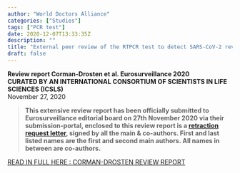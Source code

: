 ```yaml
---
author: "World Doctors Alliance"
categories: ["Studies"]
tags: ["PCR test"]
date: 2020-12-07T13:33:35Z
description: ""
title: "External peer review of the RTPCR test to detect SARS-CoV-2 reveals 10 major scientific flaws at the molecular and methodological level: consequences for false positive results."
draft: false
---
```


**Review report Corman-Drosten et al. Eurosurveillance 2020  
CURATED BY AN INTERNATIONAL CONSORTIUM OF SCIENTISTS IN LIFE SCIENCES (ICSLS)**  
November 27, 2020  

> **This  extensive review report has been officially submitted to  Eurosurveillance editorial board on 27th November 2020 via their  submission-portal, enclosed to this review report is a [retraction request letter](https://cormandrostenreview.com/retraction-request-letter-to-eurosurveillance-editorial-board/), signed by all the main & co-authors. First and last listed names  are the first and second main authors. All names in between are  co-authors.**

[READ IN FULL HERE : CORMAN-DROSTEN REVIEW REPORT](https://cormandrostenreview.com/report/)
